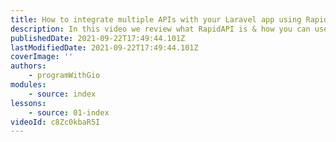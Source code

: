 ```yaml
---
title: How to integrate multiple APIs with your Laravel app using RapidAPI
description: In this video we review what RapidAPI is & how you can use it to connect & integrate multiple APIs into your Laravel application with a single API key. We are going to integrate with a currency conversion API & build a flexible API wrapper that we can use to connect to multiple APIs that are on RapidAPI.
publishedDate: 2021-09-22T17:49:44.101Z
lastModifiedDate: 2021-09-22T17:49:44.101Z
coverImage: ''
authors:
    - programWithGio
modules:
    - source: index
lessons:
    - source: 01-index
videoId: c8Zc0kbaR5I
---
```

